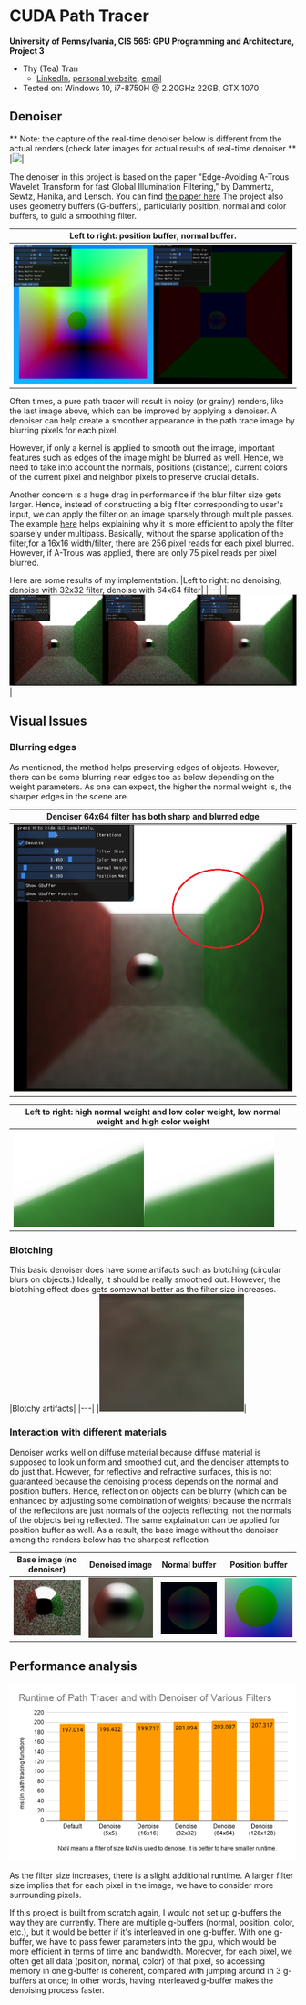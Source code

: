 CUDA Path Tracer
================

**University of Pennsylvania, CIS 565: GPU Programming and Architecture, Project 3**

* Thy (Tea) Tran 
  * [LinkedIn](https://www.linkedin.com/in/thy-tran-97a30b148/), [personal website](https://tatran5.github.io/), [email](thytran316@outlook.com)
* Tested on: Windows 10, i7-8750H @ 2.20GHz 22GB, GTX 1070

## Denoiser
** Note: the capture of the real-time denoiser below is different from the actual renders (check later images for actual results of real-time denoiser **
|![](img/denoiser_record.gif)|

The denoiser in this project is based on the paper "Edge-Avoiding A-Trous Wavelet Transform for fast Global Illumination Filtering," by Dammertz, Sewtz, Hanika, and Lensch. You can find [the paper here](https://jo.dreggn.org/home/2010_atrous.pdf) The project also uses geometry buffers (G-buffers), particularly position, normal and color buffers,  to guid a smoothing filter.

|Left to right: position buffer, normal buffer.|
|---|
|![](img/denoiser_gbuffers.png)|

Often times, a pure path tracer will result in noisy (or grainy) renders, like the last image above, which can be improved by applying a denoiser. A denoiser can help create a smoother appearance in the path trace image by blurring pixels for each pixel. 

However, if only a kernel is applied to smooth out the image, important features such as edges of the image might be blurred as well. Hence, we need to take into account the normals, positions (distance), current colors of the current pixel and neighbor pixels to preserve crucial details. 

Another concern is a huge drag in performance if the blur filter size gets larger. Hence, instead of constructing a big filter corresponding to user's input, we can apply the filter on an image sparsely through multiple passes. The example [here](https://onedrive.live.com/view.aspx?resid=A6B78147D66DD722!95296&ithint=file%2cpptx&authkey=!AI_kS-xxETawwBw) helps explaining why it is more efficient to apply the filter sparsely under multipass. Basically, without the sparse application of the filter,for a 16x16 width/filter, there are 256 pixel reads for each pixel blurred. However, if A-Trous was applied, there are only 75 pixel reads per pixel blurred.

Here are some results of my implementation. 
|Left to right: no denoising, denoise with 32x32 filter, denoise with 64x64 filter|
|---|
|![](img/denoiser_various_filters.png)|

## Visual Issues

### Blurring edges
As mentioned, the method helps preserving edges of objects. However, there can be some blurring near edges too as below depending on the weight parameters. As one can expect, the higher the normal weight is, the sharper edges in the scene are.

|Denoiser 64x64 filter has both sharp and blurred edge|
|---|
|![](img/denoiser_64x64_blur_edge_anotate.png)|

|Left to right: high normal weight and low color weight, low normal weight and high color weight|
|---|
|![](img/denoiser_70x70_various_weights.png)|

### Blotching
This basic denoiser does have some artifacts such as blotching (circular blurs on objects.) Ideally, it should be really smoothed out. However, the blotching effect does gets somewhat better as the filter size increases.
|Blotchy artifacts|
|---|
|![](img/denoiser_blotching.PNG)|

### Interaction with different materials
Denoiser works well on diffuse material because diffuse material is supposed to look uniform and smoothed out, and the denoiser attempts to do just that. However, for reflective and refractive surfaces, this is not guaranteed because the denoising process depends on the normal and position buffers. Hence, reflection on objects can be blurry (which can be enhanced by adjusting some combination of weights) because the normals of the reflections are just normals of the objects reflecting, not the normals of the objects being reflected. The same explaination can be applied for position buffer as well. As a result, the base image without the denoiser among the renders below has the sharpest reflection

|Base image (no denoiser)| Denoised image | Normal buffer | Position buffer|
|---|---|---|---|
|![](img/denoiser_reflection_baseline.png)|![](img/denoiser_blur_reflection.png)|![](img/denoiser_reflection_normal_buffer.png)|![](img/denoiser_reflection_position_buffer.png)|

## Performance analysis
![](img/denoiser_runtime.png)

As the filter size increases, there is a slight additional runtime. A larger filter size implies that for each pixel in the image, we have to consider more surrounding pixels. 

If this project is built from scratch again, I would not set up g-buffers the way they are currently. There are multiple g-buffers (normal, position, color, etc.), but it would be better if it's interleaved in one g-buffer. With one g-buffer, we have to pass fewer parameters into the gpu, which would be more efficient in terms of time and bandwidth. Moreover, for each pixel, we often get all data (position, normal, color) of that pixel, so accessing memory in one g-buffer is coherent, compared with jumping around in 3 g-buffers at once; in other words, having interleaved g-buffer makes the denoising process faster.